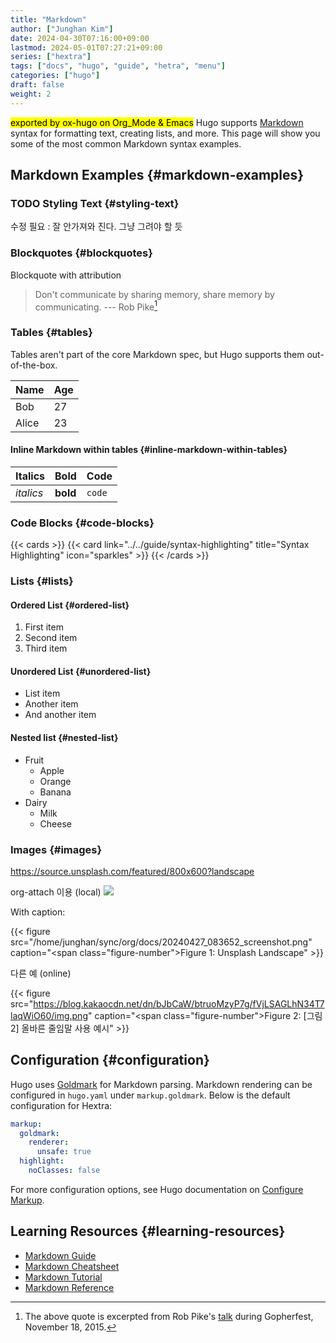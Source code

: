 ```yaml
---
title: "Markdown"
author: ["Junghan Kim"]
date: 2024-04-30T07:16:00+09:00
lastmod: 2024-05-01T07:27:21+09:00
series: ["hextra"]
tags: ["docs", "hugo", "guide", "hetra", "menu"]
categories: ["hugo"]
draft: false
weight: 2
---
```


<mark>exported by ox-hugo on Org_Mode &amp; Emacs</mark> Hugo supports [Markdown](https://en.wikipedia.org/wiki/Markdown) syntax for formatting text, creating lists, and more. This page will show you some of the most common Markdown syntax examples.

<!--more-->


## Markdown Examples {#markdown-examples}


### <span class="org-todo todo TODO">TODO</span> Styling Text {#styling-text}

수정 필요 : 잘 안가져와 진다. 그냥 그려야 할 듯


### Blockquotes {#blockquotes}

Blockquote with attribution

> Don't communicate by sharing memory, share memory by communicating. --- Rob Pike[^fn:1]


### Tables {#tables}

Tables aren't part of the core Markdown spec, but Hugo supports them out-of-the-box.

| Name  | Age |
|-------|-----|
| Bob   | 27  |
| Alice | 23  |


#### Inline Markdown within tables {#inline-markdown-within-tables}

| Italics   | Bold     | Code   |
|-----------|----------|--------|
| _italics_ | **bold** | `code` |


### Code Blocks {#code-blocks}

{{< cards >}}
  {{< card link="../../guide/syntax-highlighting" title="Syntax Highlighting" icon="sparkles" >}}
{{< /cards >}}


### Lists {#lists}


#### Ordered List {#ordered-list}

1.  First item
2.  Second item
3.  Third item


#### Unordered List {#unordered-list}

-   List item
-   Another item
-   And another item


#### Nested list {#nested-list}

-   Fruit
    -   Apple
    -   Orange
    -   Banana
-   Dairy
    -   Milk
    -   Cheese


### Images {#images}

<https://source.unsplash.com/featured/800x600?landscape>

org-attach 이용 (local) ![](/home/junghan/sync/org/docs/20240427_083652_screenshot.png)

With caption:

{{< figure src="/home/junghan/sync/org/docs/20240427_083652_screenshot.png" caption="<span class=\"figure-number\">Figure 1: </span>Unsplash Landscape" >}}

다른 예 (online)

{{< figure src="https://blog.kakaocdn.net/dn/bJbCaW/btruoMzyP7g/fVjLSAGLhN34T7laqWiO60/img.png" caption="<span class=\"figure-number\">Figure 2: </span>[그림 2] 올바른 줄임말 사용 예시" >}}


## Configuration {#configuration}

Hugo uses [Goldmark](https://github.com/yuin/goldmark) for Markdown parsing. Markdown rendering can be configured in `hugo.yaml` under `markup.goldmark`. Below is the default configuration for Hextra:

```yaml
markup:
  goldmark:
    renderer:
      unsafe: true
  highlight:
    noClasses: false
```

For more configuration options, see Hugo documentation on [Configure Markup](https://gohugo.io/getting-started/configuration-markup/).


## Learning Resources {#learning-resources}

-   [Markdown Guide](https://www.markdownguide.org/)
-   [Markdown Cheatsheet](https://github.com/adam-p/markdown-here/wiki/Markdown-Cheatsheet)
-   [Markdown Tutorial](https://www.markdowntutorial.com/)
-   [Markdown Reference](https://commonmark.org/help/)

[^fn:1]: The above quote is excerpted from Rob Pike's [talk](https://www.youtube.com/watch?v=PAAkCSZUG1c) during Gopherfest, November 18, 2015.
